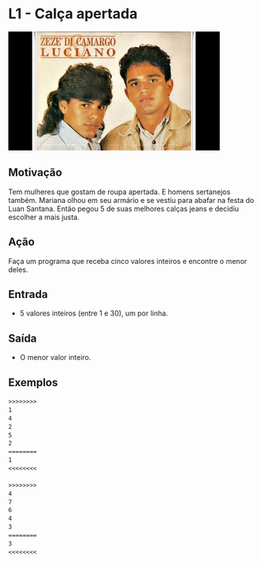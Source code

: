# L1 - Calça apertada

![_](cover.jpg)

## Motivação

Tem mulheres que gostam de roupa apertada. E homens sertanejos também. Mariana olhou em seu armário e se vestiu para abafar na festa do Luan Santana. Então pegou 5 de suas melhores calças jeans e decidiu escolher a mais justa.  

## Ação

Faça um programa que receba cinco valores inteiros e encontre o menor deles.  

## Entrada

*   5 valores inteiros (entre 1 e 30), um por linha.

## Saída

*   O menor valor inteiro.  

## Exemplos

```txt
>>>>>>>>
1
4
2
5
2
========
1
<<<<<<<<

>>>>>>>>
4
7
6
4
3
========
3
<<<<<<<<
```

